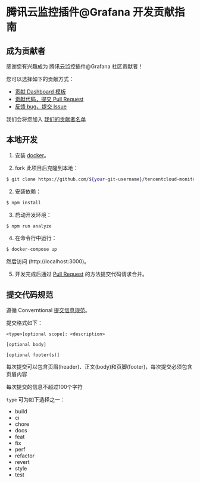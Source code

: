 # 腾讯云监控插件@Grafana 开发贡献指南

## 成为贡献者

感谢您有兴趣成为 腾讯云监控插件@Grafana 社区贡献者！

您可以选择如下的贡献方式：

- [贡献 Dashboard 模板](https://github.com/TencentCloud/tencentcloud-monitor-grafana-app/tree/master/src/dashboards)
- [贡献代码，提交 Pull Request](https://github.com/TencentCloud/tencentcloud-monitor-grafana-app/pulls)
- [反馈 bug，提交 Issue](https://github.com/TencentCloud/tencentcloud-monitor-grafana-app/issues/new/choose)

我们会将您加入 [我们的贡献者名单](https://github.com/TencentCloud/tencentcloud-monitor-grafana-app#contributors)

## 本地开发

1. 安装 [docker](https://docs.docker.com/get-docker/)。

2. fork 此项目后克隆到本地：
```bash
$ git clone https://github.com/${your-git-username}/tencentcloud-monitor-grafana-app.git
```

2. 安装依赖：
```bash
$ npm install
```

3. 启动开发环境：
```bash
$ npm run analyze
```

4. 在命令行中运行：

```bash
$ docker-compose up
```
然后访问 (http://localhost:3000)。

5. 开发完成后通过 [Pull Request](https://github.com/TencentCloud/tencentcloud-monitor-grafana-app/pulls) 的方法提交代码请求合并。

## 提交代码规范

遵循 Converntional [提交信息规范](https://conventionalcommits.org/)。

提交格式如下：

```
<type>[optional scope]: <description>

[optional body]

[optional footer(s)]
```

每次提交可以包含页眉(header)、正文(body)和页脚(footer)，每次提交必须包含页眉内容

每次提交的信息不超过100个字符

`type` 可为如下选择之一：

- build
- ci
- chore
- docs
- feat
- fix
- perf
- refactor
- revert
- style
- test
